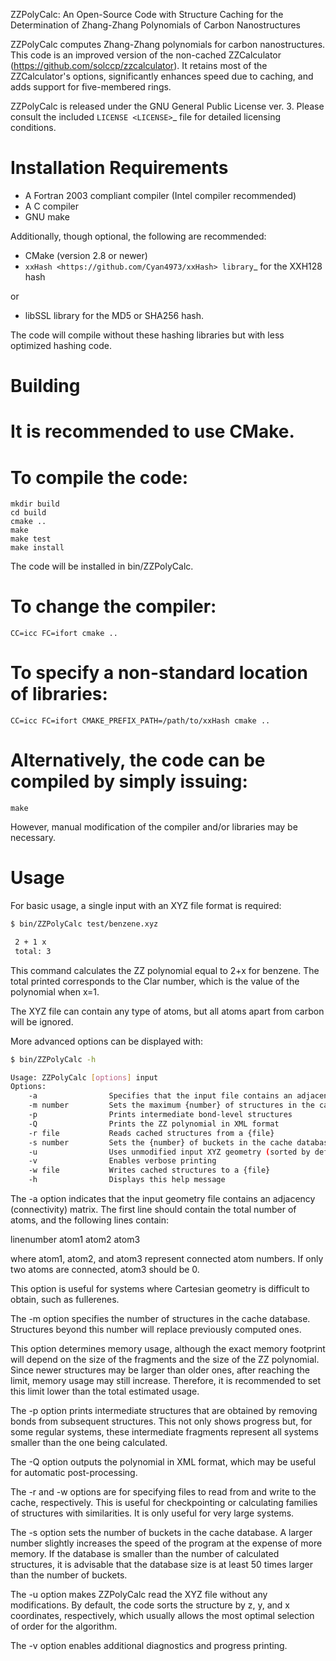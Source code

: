 ZZPolyCalc: An Open-Source Code with Structure Caching for the Determination of Zhang-Zhang Polynomials of Carbon Nanostructures

ZZPolyCalc computes Zhang-Zhang polynomials for carbon nanostructures. This code is an improved version of the non-cached ZZCalculator (<https://github.com/solccp/zzcalculator>). It retains most of the ZZCalculator's options, significantly enhances speed due to caching, and adds support for five-membered rings.

ZZPolyCalc is released under the GNU General Public License ver. 3. Please consult the included `LICENSE <LICENSE>`_ file for detailed licensing conditions.

Installation Requirements
=========================

* A Fortran 2003 compliant compiler (Intel compiler recommended)
* A C compiler
* GNU make

Additionally, though optional, the following are recommended:

* CMake (version 2.8 or newer)
* `xxHash <https://github.com/Cyan4973/xxHash> library`_ for the XXH128 hash

or

* libSSL library for the MD5 or SHA256 hash.

The code will compile without these hashing libraries but with less optimized hashing code.

Building
========

# It is recommended to use CMake.

# To compile the code:

    mkdir build
    cd build
    cmake ..
    make
    make test
    make install

The code will be installed in bin/ZZPolyCalc.

# To change the compiler:
    CC=icc FC=ifort cmake ..

# To specify a non-standard location of libraries:
    CC=icc FC=ifort CMAKE_PREFIX_PATH=/path/to/xxHash cmake ..

# Alternatively, the code can be compiled by simply issuing:
    make

However, manual modification of the compiler and/or libraries may be necessary.

Usage
=====

For basic usage, a single input with an XYZ file format is required:

```bash
$ bin/ZZPolyCalc test/benzene.xyz

 2 + 1 x
 total: 3
```

This command calculates the ZZ polynomial equal to 2+x for benzene. The total printed corresponds to the Clar number, which is the value of the polynomial when x=1.

The XYZ file can contain any type of atoms, but all atoms apart from carbon will be ignored.

More advanced options can be displayed with:

```bash
$ bin/ZZPolyCalc -h

Usage: ZZPolyCalc [options] input
Options:
    -a                Specifies that the input file contains an adjacency matrix instead of XYZ format
    -m number         Sets the maximum {number} of structures in the cache database
    -p                Prints intermediate bond-level structures
    -Q                Prints the ZZ polynomial in XML format
    -r file           Reads cached structures from a {file}
    -s number         Sets the {number} of buckets in the cache database
    -u                Uses unmodified input XYZ geometry (sorted by default)
    -v                Enables verbose printing
    -w file           Writes cached structures to a {file}
    -h                Displays this help message
```

The -a option indicates that the input geometry file contains an adjacency (connectivity) matrix. The first line should contain the total number of atoms, and the following lines contain:

linenumber atom1 atom2 atom3

where atom1, atom2, and atom3 represent connected atom numbers. If only two atoms are connected, atom3 should be 0.

This option is useful for systems where Cartesian geometry is difficult to obtain, such as fullerenes.

The -m option specifies the number of structures in the cache database. Structures beyond this number will replace previously computed ones.

This option determines memory usage, although the exact memory footprint will depend on the size of the fragments and the size of the ZZ polynomial. Since newer structures may be larger than older ones, after reaching the limit, memory usage may still increase. Therefore, it is recommended to set this limit lower than the total estimated usage.

The -p option prints intermediate structures that are obtained by removing bonds from subsequent structures. This not only shows progress but, for some regular systems, these intermediate fragments represent all systems smaller than the one being calculated.

The -Q option outputs the polynomial in XML format, which may be useful for automatic post-processing.

The -r and -w options are for specifying files to read from and write to the cache, respectively. This is useful for checkpointing or calculating families of structures with similarities. It is only useful for very large systems.

The -s option sets the number of buckets in the cache database. A larger number slightly increases the speed of the program at the expense of more memory. If the database is smaller than the number of calculated structures, it is advisable that the database size is at least 50 times larger than the number of buckets.

The -u option makes ZZPolyCalc read the XYZ file without any modifications. By default, the code sorts the structure by z, y, and x coordinates, respectively, which usually allows the most optimal selection of order for the algorithm.

The -v option enables additional diagnostics and progress printing.


